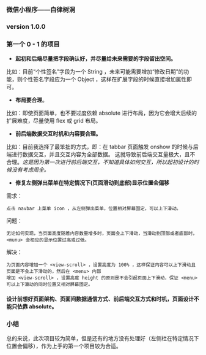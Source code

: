 ### 微信小程序——自律树洞

### version 1.0.0

### 第一个 0 - 1 的项目

- **起初和后端尽量把字段确认好，并尽量给未来需要的字段留出空间。**

比如：目前“个性签名”字段为一个 String ，未来可能需要增加“修改日期”的功能，则个性签名字段应为一个 Object ，这样在扩展字段的时候直接增加属性即可。

- **布局要合理**。

比如：即使页面简单，也不要过度依赖 absolute 进行布局，因为它会增大后续的扩展难度，尽量使用 flex 或 grid 布局。

- **前后端数据交互时机和内容要合理。**

比如：目前我选择了最笨拙的方式，即：在 tabbar 页面触发 onshow 的时候与后端进行数据交互，并且交互内容为全部数据。
这就导致前后端交互量极大，且不合理。*这是因为第一次进行前后端交互，不知道具体如何交互，所以起初设计的时候没有考虑周全。*

- **修复左侧弹出菜单在特定情况下(页面滑动到底部)显示位置会偏移**

需求：

    点击 navbar 上菜单 icon ，从左侧弹出菜单，位置相对屏幕固定，可以上下滑动。

问题： 

    无论如何实现，当页面高度随着内容数量增多时，页面会上下滑动，当滑动到顶部或者底部时，<munu> 会相应的显示位置过高或过低。
    
解决：

    为页面内容增加一个 <view-scroll> ，设置高度为 100% ，这样保证内容可以上下滑动且页面是不会上下滑动的，然后在 <menu> 内部
    增加 <view-scroll> ，设置高度 height 的原则是不会引起页面上下滑动，保证 <menu> 可以上下滑动的同时位置又相对屏幕固定。
    
#### 设计前想好页面架构、页面间数据通信方式、前后端交互方式和时机，页面设计不能只依靠 absolute。

### 小结

总的来说，此次项目较为简单，但是还有的地方没有处理好（左侧栏在特定情况下位置会偏移），作为上手的第一个项目较为合适。
